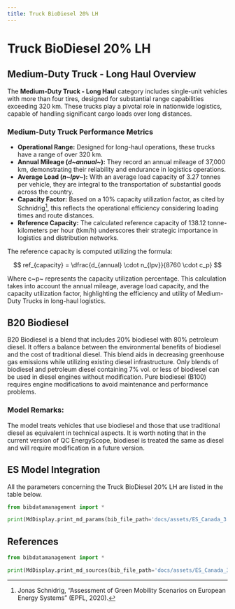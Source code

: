 ```yaml
---
title: Truck BioDiesel 20% LH
---
```


# Truck BioDiesel 20% LH

## Medium-Duty Truck - Long Haul Overview

The **Medium-Duty Truck - Long Haul** category includes single-unit
vehicles with more than four tires, designed for substantial range
capabilities exceeding 320 km. These trucks play a pivotal role in
nationwide logistics, capable of handling significant cargo loads over
long distances.

### Medium-Duty Truck Performance Metrics

- **Operational Range:** Designed for long-haul operations, these
  trucks have a range of over 320 km.
- **Annual Mileage (*d~annual~*):** They record
  an annual mileage of 37,000 km, demonstrating their reliability and
  endurance in logistics operations.
- **Average Load (*n~lpv~*):** With an average load
  capacity of 3.27 tonnes per vehicle, they are integral to the
  transportation of substantial goods across the country.
- **Capacity Factor:** Based on a 10% capacity utilization factor, as
  cited by Schnidrig[^1], this reflects the operational efficiency
  considering loading times and route distances.
- **Reference Capacity:** The calculated reference capacity of 138.12
  tonne-kilometers per hour (tkm/h) underscores their strategic
  importance in logistics and distribution networks.

The reference capacity is computed utilizing the formula:

$$
ref_{capacity} = \dfrac{d_{annual} \cdot n_{lpv}}{8760 \cdot c_p}
$$

Where c~p~ represents the capacity utilization percentage.
This calculation takes into account the annual mileage, average load
capacity, and the capacity utilization factor, highlighting the
efficiency and utility of Medium-Duty Trucks in long-haul logistics.

[^1]:  Jonas Schnidrig, “Assessment of Green Mobility Scenarios on European Energy Systems” (EPFL, 2020).

## B20 Biodiesel

B20 Biodiesel is a blend that includes 20% biodiesel with 80% petroleum
diesel. It offers a balance between the environmental benefits of
biodiesel and the cost of traditional diesel. This blend aids in
decreasing greenhouse gas emissions while utilizing existing diesel
infrastructure. Only blends of biodiesel and petroleum diesel containing
7% vol. or less of biodiesel can be used in diesel engines without
modification. Pure biodiesel (B100) requires engine modifications to
avoid maintenance and performance problems.

### Model Remarks:

The model treats vehicles that use biodiesel and those that use
traditional diesel as equivalent in technical aspects. It is worth
noting that in the current version of QC EnergyScope, biodiesel is
treated the same as diesel and will require modification in a future
version.

## ES Model Integration

All the parameters concerning the Truck BioDiesel 20% LH are listed in
the table below.

```python exec="on"
from bibdatamanagement import *

print(MdDisplay.print_md_params(bib_file_path='docs/assets/ES_Canada_3.bib',filter_entry='TRUCK_LH_BIODIESEL_B20'))
```

## References

```python exec="on"
from bibdatamanagement import *

print(MdDisplay.print_md_sources(bib_file_path='docs/assets/ES_Canada_3.bib',filter_entry='TRUCK_LH_BIODIESEL_B20'))
```
